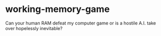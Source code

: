 # working-memory-game
Can your human RAM defeat my computer game or is a hostile A.I. take over hopelessly inevitable?
